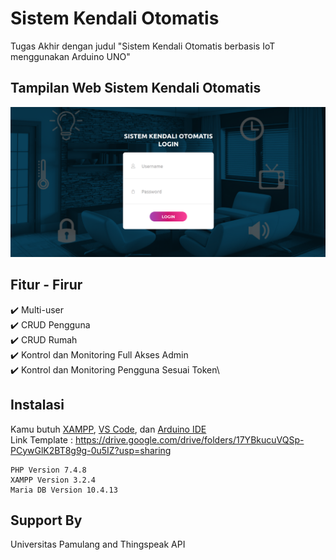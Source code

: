 # Sistem Kendali Otomatis

Tugas Akhir dengan judul "Sistem Kendali Otomatis berbasis IoT menggunakan Arduino UNO"


## Tampilan Web Sistem Kendali Otomatis

<p align="center">
  <kbd>
<img src="https://raw.githubusercontent.com/Marsudii/Sistem_Kendali_Otomatis/main/Arduino_c%2B%2B/Login.png"></img>
  </kbd>
</p>

## Fitur - Firur
✔️ Multi-user\
✔️ CRUD Pengguna\
✔️ CRUD Rumah\
✔️ Kontrol dan Monitoring Full Akses Admin\
✔️ Kontrol dan Monitoring Pengguna Sesuai Token\

## Instalasi
Kamu butuh [XAMPP](https://www.apachefriends.org/download.html), [VS Code](https://code.visualstudio.com/), dan [Arduino IDE](https://www.arduino.cc/en/software)\
Link Template : https://drive.google.com/drive/folders/17YBkucuVQSp-PCywGlK2BT8g9g-0u5IZ?usp=sharing

```
PHP Version 7.4.8
XAMPP Version 3.2.4
Maria DB Version 10.4.13

```
## Support By
Universitas Pamulang and Thingspeak API
